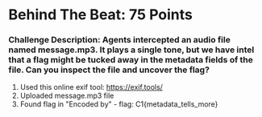 # Behind The Beat: 75 Points

### Challenge Description: Agents intercepted an audio file named message.mp3. It plays a single tone, but we have intel that a flag might be tucked away in the metadata fields of the file. Can you inspect the file and uncover the flag?

1. Used this online exif tool: https://exif.tools/
2. Uploaded message.mp3 file
3. Found flag in "Encoded by" - flag: C1{metadata_tells_more}
